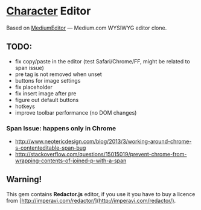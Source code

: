 # [Character](http://github.com/slate-studio/character) Editor

Based on [MediumEditor](https://github.com/daviferreira/medium-editor) — Medium.com WYSIWYG editor clone.

## TODO:
 - fix copy/paste in the editor (test Safari/Chrome/FF, might be related to span issue)
 - pre tag is not removed when unset
 - buttons for image settings
 - fix placeholder
 - fix insert image after pre
 - figure out default buttons
 - hotkeys
 - improve toolbar performance (no DOM changes)

### Span Issue: happens only in Chrome

* http://www.neotericdesign.com/blog/2013/3/working-around-chrome-s-contenteditable-span-bug
* http://stackoverflow.com/questions/15015019/prevent-chrome-from-wrapping-contents-of-joined-p-with-a-span

## Warning!

This gem contains **Redactor.js** editor, if you use it you have to buy a licence from [http://imperavi.com/redactor/](http://imperavi.com/redactor/).